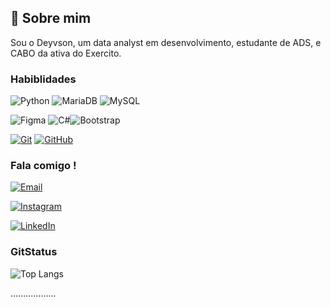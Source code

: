 
## 🚀 Sobre mim
Sou o Deyvson, um data analyst em desenvolvimento, estudante de ADS, e CABO da ativa do Exercito.

### Habiblidades

![Python](https://img.shields.io/badge/python-3670A0?style=for-the-badge&logo=python&logoColor=ffdd54)
![MariaDB](https://img.shields.io/badge/MariaDB-003545?style=for-the-badge&logo=mariadb&logoColor=white)
![MySQL](https://img.shields.io/badge/MySQL-00000F?style=for-the-badge&logo=mysql&logoColor=white)


![Figma](https://img.shields.io/badge/Figma-696969?style=for-the-badge&logo=figma&logoColor=figma)
![C#](https://img.shields.io/badge/C-00599C?style=for-the-badge&logo=c&logoColor=white)![Bootstrap](https://img.shields.io/badge/-boostrap-0D1117?style=for-the-badge&logo=bootstrap&labelColor=0D1117)

[![Git](https://img.shields.io/badge/Git-000?style=for-the-badge&logo=git&logoColor=E94D5F)](https://git-scm.com/doc)
[![GitHub](https://img.shields.io/badge/GitHub-000?style=for-the-badge&logo=github&logoColor=30A3DC)](https://docs.github.com/)




### Fala comigo !
[![Email](https://img.shields.io/badge/-Email-000?style=for-the-badge&logo=microsoft-outlook&logoColor=E94D5F)](mailto:deyvsonxts@gmail.com)

[![Instagram](https://img.shields.io/badge/-Instagram-%23E4405F?style=for-the-badge&logo=instagram&logoColor=white)](https://www.instagram.com/deyvsonalb/)

[![LinkedIn](https://img.shields.io/badge/LinkedIn-0077B5?style=for-the-badge&logo=linkedin&logoColor=white)](https://www.linkedin.com/in/deyvson-de-albuquerque-melo-535571197/)

### GitStatus

![Top Langs](https://github-readme-stats-git-masterrstaa-rickstaa.vercel.app/api/top-langs/?username=DeyvsonAM&bg_color=000&border_color=30A3DC&title_color=E94D5F&text_color=FFF)


..................
